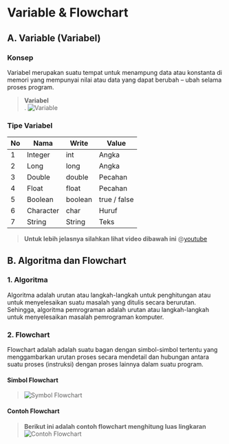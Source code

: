 # Variable & Flowchart
## A. Variable (Variabel)
### Konsep
Variabel merupakan suatu tempat untuk menampung data atau konstanta di memori yang mempunyai nilai atau data yang dapat berubah – ubah selama proses program.  

> __Variabel__  
> .
> ![Variable](https://raw.githubusercontent.com/himasif/Library/master/Semester%20Gasal/Algoritma%20-%20Pemrograman%201/img/Variable.jpg)  

### Tipe Variabel
|No|Nama     |Write  |Value       |  
|--|---------|-------|------------|  
|1 |Integer  |int    |Angka       |  
|2 |Long     |long   |Angka       |  
|3 |Double   |double |Pecahan     |  
|4 |Float    |float  |Pecahan     |  
|5 |Boolean  |boolean|true / false|  
|6 |Character|char   |Huruf       |  
|7 |String   |String |Teks        |  

> __Untuk lebih jelasnya silahkan lihat video dibawah ini__
> @[youtube](Txs3MHINsjI)
  
## B. Algoritma dan Flowchart
### 1. Algoritma
Algoritma adalah urutan atau langkah-langkah untuk penghitungan atau untuk menyelesaikan suatu masalah yang ditulis secara berurutan. Sehingga, algoritma pemrograman adalah urutan atau langkah-langkah untuk menyelesaikan masalah pemrograman komputer.  

### 2. Flowchart  
Flowchart adalah adalah suatu bagan dengan simbol-simbol tertentu yang menggambarkan urutan proses secara mendetail dan hubungan antara suatu proses (instruksi) dengan proses lainnya dalam suatu program.   

#### Simbol Flowchart
> ![Symbol Flowchart](https://raw.githubusercontent.com/himasif/Library/master/Semester%20Gasal/Algoritma%20-%20Pemrograman%201/img/simbol%20flowchart.jpg)  

#### Contoh Flowchart
> __Berikut ini adalah contoh flowchart menghitung luas lingkaran__
> ![Contoh Flowchart](https://raw.githubusercontent.com/himasif/Library/master/Semester%20Gasal/Algoritma%20-%20Pemrograman%201/img/contoh%20flowchart.png)

